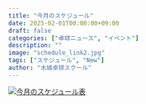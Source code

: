 ```yaml
---
title: "今月のスケジュール"
date: 2025-02-01T00:00:00+09:00
draft: false
categories: ["卓球ニュース", "イベント"]
description: ""
image: "schedule_link2.jpg"
tags: ["スケジュール", "New"]
author: "水城卓球スクール"
---
```


<a class="" href="/images/blog/mtts_schedule02.pdf"><img src="/images/blog/2025_02.jpg" alt="今月のスケジュール表" /></a>
